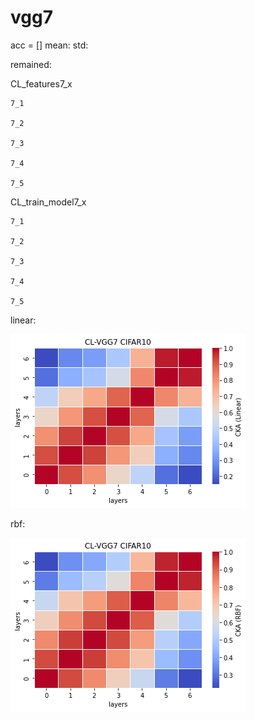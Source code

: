 # vgg7
acc = [] mean: std:

remained:

CL_features7_x
```
7_1

7_2

7_3

7_4

7_5

```

CL_train_model7_x
```
7_1

7_2

7_3

7_4

7_5

```

linear:

![cl_vgg7_linear](cl_vgg7_linear.png)

rbf:

![cl_vgg7_rbf](cl_vgg7_rbf.png)
